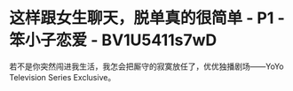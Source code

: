 # 这样跟女生聊天，脱单真的很简单 - P1 - 笨小子恋爱 - BV1U5411s7wD

若不是你突然闯进我生活，我怎会把厮守的寂寞放任了，优优独播剧场——YoYo Television Series Exclusive。

